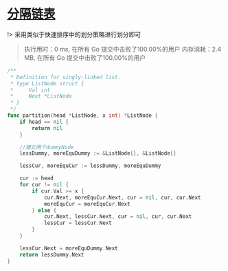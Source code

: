 # [分隔链表](https://leetcode-cn.com/problems/partition-list/)

!> 采用类似于快速排序中的划分策略进行划分即可


> 执行用时：0 ms, 在所有 Go 提交中击败了100.00%的用户
> 内存消耗：2.4 MB, 在所有 Go 提交中击败了100.00%的用户

```go
/**
 * Definition for singly-linked list.
 * type ListNode struct {
 *     Val int
 *     Next *ListNode
 * }
 */
func partition(head *ListNode, x int) *ListNode {
    if head == nil {
        return nil
    }

    //建立两个dummyNode
    lessDummy, moreEquDummy := &ListNode{}, &ListNode{}

    lessCur, moreEquCur := lessDummy, moreEquDummy

    cur := head
    for cur != nil {
        if cur.Val >= x {
            cur.Next, moreEquCur.Next, cur = nil, cur, cur.Next
            moreEquCur = moreEquCur.Next
        } else {
            cur.Next, lessCur.Next, cur = nil, cur, cur.Next
            lessCur = lessCur.Next
        }
    }

    lessCur.Next = moreEquDummy.Next
    return lessDummy.Next
}
```